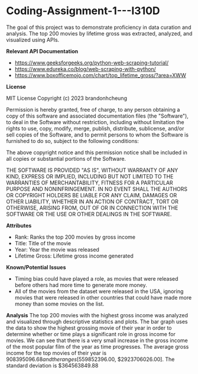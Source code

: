 # Coding-Assignment-1---I310D
The goal of this project was to demonstrate proficiency in data curation and analysis. The top 200 movies by lifetime gross was extracted, analyzed, and visualized using APIs.

**Relevant API Documentation**
- https://www.geeksforgeeks.org/python-web-scraping-tutorial/
- https://www.edureka.co/blog/web-scraping-with-python/
- https://www.boxofficemojo.com/chart/top_lifetime_gross/?area=XWW

**License**

MIT License
Copyright (c) 2023 brandonhcheung

Permission is hereby granted, free of charge, to any person obtaining a copy
of this software and associated documentation files (the "Software"), to deal
in the Software without restriction, including without limitation the rights
to use, copy, modify, merge, publish, distribute, sublicense, and/or sell
copies of the Software, and to permit persons to whom the Software is
furnished to do so, subject to the following conditions:

The above copyright notice and this permission notice shall be included in all
copies or substantial portions of the Software.

THE SOFTWARE IS PROVIDED "AS IS", WITHOUT WARRANTY OF ANY KIND, EXPRESS OR
IMPLIED, INCLUDING BUT NOT LIMITED TO THE WARRANTIES OF MERCHANTABILITY,
FITNESS FOR A PARTICULAR PURPOSE AND NONINFRINGEMENT. IN NO EVENT SHALL THE
AUTHORS OR COPYRIGHT HOLDERS BE LIABLE FOR ANY CLAIM, DAMAGES OR OTHER
LIABILITY, WHETHER IN AN ACTION OF CONTRACT, TORT OR OTHERWISE, ARISING FROM,
OUT OF OR IN CONNECTION WITH THE SOFTWARE OR THE USE OR OTHER DEALINGS IN THE
SOFTWARE.

**Attributes**
- Rank: Ranks the top 200 movies by gross income
- Title: Title of the movie
- Year: Year the movie was released
- Lifetime Gross: Lifetime gross income generated

**Known/Potential Issues**
- Timing bias could have played a role, as movies that were released before others had more time to generate more money.
- All of the movies from the dataset were released in the USA, ignoring movies that were released in other countries that could have made more money than some movies on the list.

**Analysis**
The top 200 movies with the highest gross income was analyzed and visualized through descriptive statistics and plots. The bar graph uses the data to show the highest grossing movie of their year in order to determine whether or time plays a significant role in gross income for movies. We can see that there is a very small increase in the gross income of the most popular film of the year as time progresses. The average gross income for the top movies of their year is $908395096.68 and the ranges  [$559852396.00, $2923706026.00]. The standard deviation is $364563849.88
